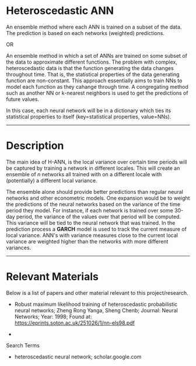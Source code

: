 # Heteroscedastic ANN
An ensemble method where each ANN is trained on a subset of the data. The prediction is based on each networks (weighted) predictions.

OR

An ensemble method in which a set of ANNs are trained on some subset of the data to approximate different functions. The problem with complex, 
heteroscedastic data is that the function generating the data changes throughout time. That is, the statistical properties of the data generating
function are non-constant. This approach essentially aims to train NNs to model each function as they cahange through time. A congregating method 
such as another NN or k-nearest neighbors is used to get the predictions of future values. 

In this case, each neural network will be in a dictionary which ties its statistical properties to itself (key=statistical properties, value=NNs).

--------

# Description

The main idea of H-ANN, is the local variance over certain time periods will be captured by training a network in different locales. This will create an ensemble of *n* networks all trained with on a different locale with (potentially) a different local variance. 

The ensemble alone should provide better predictions than regular neural networks and other econometric models. One expansion would be to weight the predictions of the neural networks based on the variance of the time period they model. For instance, if each network is trained over some 30-day period, the variance of the values over that period will be computed. This variance will be tied to the neural network that was trained. In the prediction process a **GARCH** model is used to track the current measure of local variance. ANN's with variance measures close to the current local variance are weighted higher than the networks with more different variances. 

--------

# Relevant Materials 

Below is a list of papers and other material relevant to this project/research.

+ Robust maximum likelihood training of heteroscedastic probabilistic
neural networks; Zheng Rong Yanga, Sheng Chenb; Journal: Neural Networks; Year: 1998; Found at: https://eprints.soton.ac.uk/251026/1/nn-els98.pdf

+ 

Search Terms

+ heteroscedastic neural network; scholar.google.com
